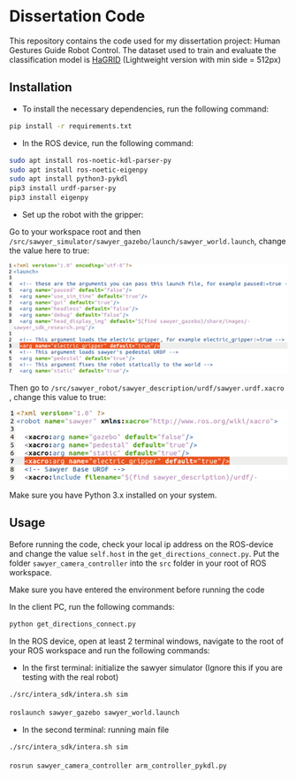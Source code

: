 # Dissertation Code

This repository contains the code used for my dissertation project: Human Gestures Guide Robot Control.
The dataset used to train and evaluate the classification model is [HaGRID](https://github.com/hukenovs/hagrid) (Lightweight version with min side = 512px)
## Installation

- To install the necessary dependencies, run the following command:
```bash
pip install -r requirements.txt
```

- In the ROS device, run the following command:
```bash
sudo apt install ros-noetic-kdl-parser-py 
sudo apt install ros-noetic-eigenpy 
sudo apt install python3-pykdl
pip3 install urdf-parser-py
pip3 install eigenpy
```

- Set up the robot with the gripper:

Go to your workspace root and then `/src/sawyer_simulator/sawyer_gazebo/launch/sawyer_world.launch`,
change the value here to true:

![Enabling Gripper](images/Picture1.png)

Then go to  `/src/sawyer_robot/sawyer_description/urdf/sawyer.urdf.xacro` , change this value to true:

![Enabling Gripper](images/Picture2.png)

Make sure you have Python 3.x installed on your system.

## Usage

Before running the code, check your local ip address on the ROS-device and change the value `self.host` in the `get_directions_connect.py`.
Put the folder `sawyer_camera_controller` into the `src` folder in your root of ROS workspace.

Make sure you have entered the environment before running the code

In the client PC, run the following commands:
```bash
python get_directions_connect.py
```

In the ROS device, open at least 2 terminal windows, navigate to the root of your ROS workspace and run the following commands:
- In the first terminal: initialize the sawyer simulator (Ignore this if you are testing with the real robot)
```bash
./src/intera_sdk/intera.sh sim

roslaunch sawyer_gazebo sawyer_world.launch
```

- In the second terminal: running main file
```bash
./src/intera_sdk/intera.sh sim

rosrun sawyer_camera_controller arm_controller_pykdl.py
```